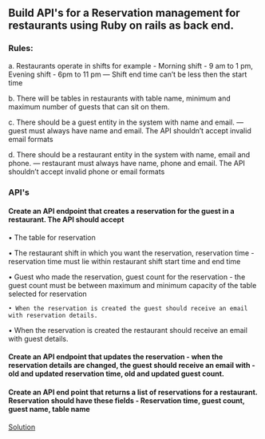 ## Build API's for a Reservation management for restaurants using Ruby on rails as back end.

### Rules:

a. Restaurants operate in shifts for example - Morning shift - 9 am to 1 pm, Evening shift - 6pm to 11 pm — Shift end time can’t be less then the start time

b. There will be tables in restaurants with table name, minimum and maximum number of guests that can sit on them.

c. There should be a guest entity in the system with name and email. — guest must always have name and email. The API shouldn’t accept invalid email formats

d. There should be a restaurant entity in the system with name, email and phone. — restaurant must always have name, phone and email. The API shouldn’t accept invalid phone or email formats

### API's

#### Create an API endpoint that creates a reservation for the guest in a restaurant. The API should accept 

  •	The table for reservation 
  
  •	The restaurant shift in which you want the reservation, reservation time - reservation time must lie within restaurant shift start time and end time 
  
  •	Guest who made the reservation, guest count for the reservation - the guest count must be between maximum and minimum capacity of the table selected for reservation 
  
	• When the reservation is created the guest should receive an email with reservation details.
  
  •	When the reservation is created the restaurant should receive an email with guest details.

#### Create an API endpoint that updates the reservation - when the reservation details are changed, the guest should receive an email with - old and updated reservation time, old and updated guest count.

#### Create an API end point that returns a list of reservations for a restaurant. Reservation should have these fields - Reservation time, guest count, guest name, table name



[Solution](https://github.com/aswin-ryuk/reservation_management/blob/master/public/restaurant%20management%20api%20test%20evidence.docx)
